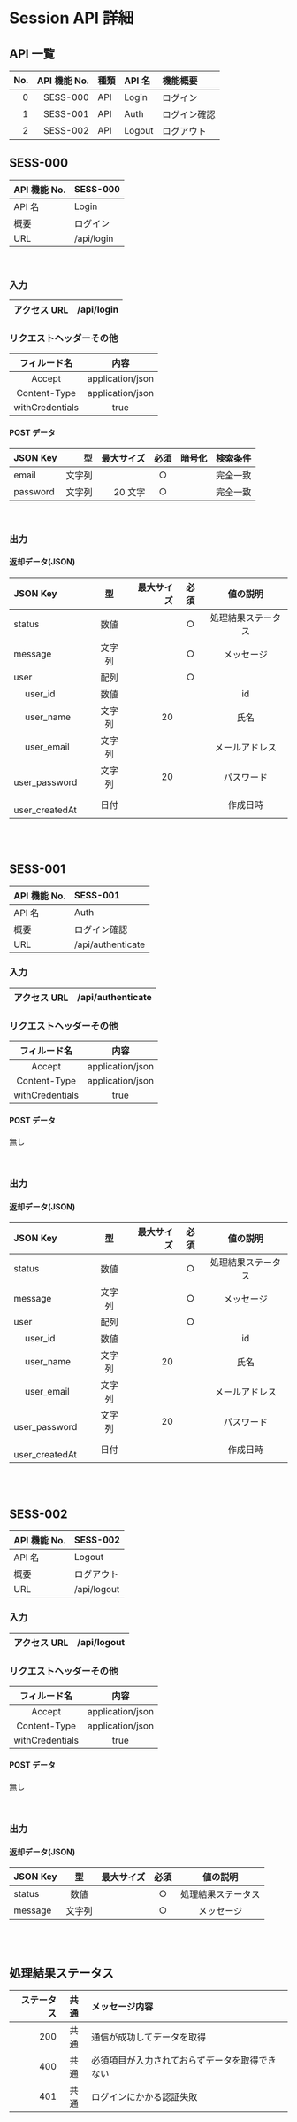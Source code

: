 # Session API 詳細

## API 一覧

| No. | API 機能 No. | 種類 | API 名 | 機能概要     |
| --: | -----------: | :--- | :----- | :----------- |
|   0 |     SESS-000 | API  | Login  | ログイン     |
|   1 |     SESS-001 | API  | Auth   | ログイン確認 |
|   2 |     SESS-002 | API  | Logout | ログアウト   |

## SESS-000

| API 機能 No. | SESS-000   |
| :----------- | :--------- |
| API 名       | Login      |
| 概要         | ログイン   |
| URL          | /api/login |

<br>

### 入力

| アクセス URL | /api/login |
| :----------- | :--------- |

### リクエストヘッダーその他

|  フィルード名   |       内容       |
| :-------------: | :--------------: |
|     Accept      | application/json |
|  Content-Type   | application/json |
| withCredentials |       true       |

#### POST データ

| JSON Key |     型 | 最大サイズ | 必須 | 暗号化 | 検索条件 |
| :------- | -----: | ---------: | :--: | :----: | :------- |
| email    | 文字列 |            |  ○   |        | 完全一致 |
| password | 文字列 |    20 文字 |  ○   |        | 完全一致 |

<br>

### 出力

#### 返却データ(JSON)

| JSON Key              |   型   | 最大サイズ | 必須 |      値の説明      |
| :-------------------- | :----: | ---------: | :--: | :----------------: |
| status                |  数値  |            |  ○   | 処理結果ステータス |
| message               | 文字列 |            |  ○   |     メッセージ     |
| user                  |  配列  |            |  ○   |                    |
| &emsp; user_id        |  数値  |            |      |         id         |
| &emsp; user_name      | 文字列 |         20 |      |        氏名        |
| &emsp; user_email     | 文字列 |            |      |   メールアドレス   |
| &emsp; user_password  | 文字列 |         20 |      |     パスワード     |
| &emsp; user_createdAt |  日付  |            |      |      作成日時      |

<br>
<br>

## SESS-001

| API 機能 No. | SESS-001          |
| :----------- | :---------------- |
| API 名       | Auth              |
| 概要         | ログイン確認      |
| URL          | /api/authenticate |

### 入力

| アクセス URL | /api/authenticate |
| :----------- | :---------------- |

### リクエストヘッダーその他

|  フィルード名   |       内容       |
| :-------------: | :--------------: |
|     Accept      | application/json |
|  Content-Type   | application/json |
| withCredentials |       true       |

#### POST データ

無し

<br>

### 出力

#### 返却データ(JSON)

| JSON Key              |   型   | 最大サイズ | 必須 |      値の説明      |
| :-------------------- | :----: | ---------: | :--: | :----------------: |
| status                |  数値  |            |  ○   | 処理結果ステータス |
| message               | 文字列 |            |  ○   |     メッセージ     |
| user                  |  配列  |            |  ○   |                    |
| &emsp; user_id        |  数値  |            |      |         id         |
| &emsp; user_name      | 文字列 |         20 |      |        氏名        |
| &emsp; user_email     | 文字列 |            |      |   メールアドレス   |
| &emsp; user_password  | 文字列 |         20 |      |     パスワード     |
| &emsp; user_createdAt |  日付  |            |      |      作成日時      |

<br>
<br>

## SESS-002

| API 機能 No. | SESS-002    |
| :----------- | :---------- |
| API 名       | Logout      |
| 概要         | ログアウト  |
| URL          | /api/logout |

### 入力

| アクセス URL | /api/logout |
| :----------- | :---------- |

### リクエストヘッダーその他

|  フィルード名   |       内容       |
| :-------------: | :--------------: |
|     Accept      | application/json |
|  Content-Type   | application/json |
| withCredentials |       true       |

#### POST データ

無し

<br>

### 出力

#### 返却データ(JSON)

| JSON Key |   型   | 最大サイズ | 必須 |      値の説明      |
| :------- | :----: | ---------: | :--: | :----------------: |
| status   |  数値  |            |  ○   | 処理結果ステータス |
| message  | 文字列 |            |  ○   |     メッセージ     |

<br>
<br>

## 処理結果ステータス

| ステータス | 共通 | メッセージ内容                                 |
| ---------: | :--: | :--------------------------------------------- |
|        200 | 共通 | 通信が成功してデータを取得                     |
|        400 | 共通 | 必須項目が入力されておらずデータを取得できない |
|        401 | 共通 | ログインにかかる認証失敗                       |
